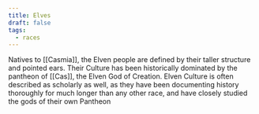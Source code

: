 ```yaml
---
title: Elves
draft: false
tags:
  - races
---
```

Natives to [[Casmia]], the Elven people are defined by their taller structure and pointed ears. Their Culture has been historically dominated by the pantheon of [[Cas]], the Elven God of Creation. Elven Culture is often described as scholarly as well, as they have been documenting history thoroughly for much longer than any other race, and have closely studied the gods of their own Pantheon
